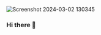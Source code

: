 ![Screenshot 2024-03-02 130345](https://github.com/Remzo00/Remzo00/assets/77622745/3bb8b313-d115-4fe3-a277-f654d2255965)
### Hi there 👋

<!--
**Remzo00/Remzo00** is a ✨ _special_ ✨ repository because its `README.md` (this file) appears on your GitHub profile.

Here are some ideas to get you started:

- 🔭 I’m currently working on ...
- 🌱 I’m currently learning ...
- 👯 I’m looking to collaborate on ...
- 🤔 I’m looking for help with ...
- 💬 Ask me about ...
- 📫 How to reach me: ...
- 😄 Pronouns: ...
- ⚡ Fun fact: ...
-->

